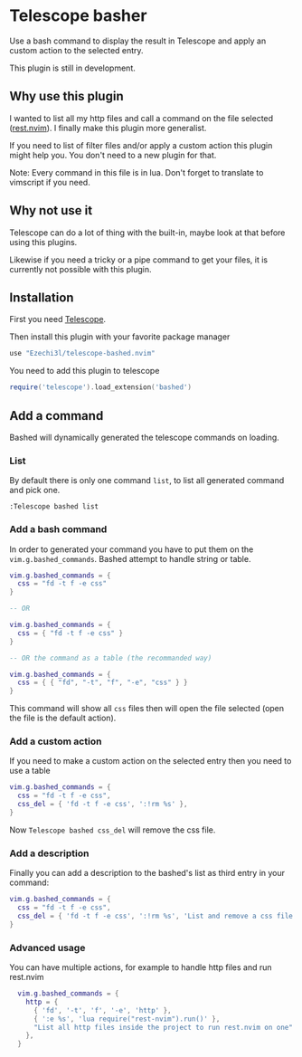 # Telescope basher

Use a bash command to display the result in Telescope and apply an custom action to the selected entry.

This plugin is still in development.

## Why use this plugin

I wanted to list all my http files and call a command on the file selected ([rest.nvim](https://github.com/NTBBloodbath/rest.nvim)). I finally make this plugin more generalist.

If you need to list of filter files and/or apply a custom action this plugin might help you. You don't need to a new plugin for that.

Note: Every command in this file is in lua. Don't forget to translate to vimscript if you need.


## Why not use it

Telescope can do a lot of thing with the built-in, maybe look at that before using this plugins.

Likewise if you need a tricky or a pipe command to get your files, it is currently not possible with this plugin.


## Installation

First you need [Telescope](https://github.com/nvim-telescope/telescope.nvim).

Then install this plugin with your favorite package manager
```lua
use "Ezechi3l/telescope-bashed.nvim"
```

You need to add this plugin to telescope
```lua
require('telescope').load_extension('bashed')
```


## Add a command

Bashed will dynamically generated the telescope commands on loading.


### List

By default there is only one command `list`, to list all generated command and pick one.
```vim
:Telescope bashed list
```


### Add a bash command

In order to generated your command you have to put them on the `vim.g.bashed_commands`. Bashed attempt to handle string or table.
```lua
vim.g.bashed_commands = {
  css = "fd -t f -e css"
}

-- OR

vim.g.bashed_commands = {
  css = { "fd -t f -e css" }
}

-- OR the command as a table (the recommanded way)

vim.g.bashed_commands = {
  css = { { "fd", "-t", "f", "-e", "css" } }
}
```

This command will show all `css` files then will open the file selected (open the file is the default action).


### Add a custom action

If you need to make a custom action on the selected entry then you need to use a table
```lua
vim.g.bashed_commands = {
  css = "fd -t f -e css",
  css_del = { 'fd -t f -e css', ':!rm %s' },
}
```

Now `Telescope bashed css_del` will remove the css file.


### Add a description

Finally you can add a description to the bashed's list as third entry in your command:
```lua
vim.g.bashed_commands = {
  css = "fd -t f -e css",
  css_del = { 'fd -t f -e css', ':!rm %s', 'List and remove a css file' },
}
```

### Advanced usage

You can have multiple actions, for example to handle http files and run rest.nvim

```lua
  vim.g.bashed_commands = {
    http = {
      { 'fd', '-t', 'f', '-e', 'http' },
      { ':e %s', 'lua require("rest-nvim").run()' },
      "List all http files inside the project to run rest.nvim on one"
    },
  }

